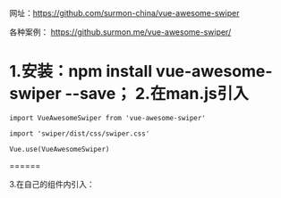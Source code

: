 网址：https://github.com/surmon-china/vue-awesome-swiper

各种案例： https://github.surmon.me/vue-awesome-swiper/

1.安装：npm install vue-awesome-swiper --save；
2.在man.js引入
=====
    import VueAwesomeSwiper from 'vue-awesome-swiper'

    import 'swiper/dist/css/swiper.css'

    Vue.use(VueAwesomeSwiper)
======

3.在自己的组件内引入：
<script>
    import { swiper, swiperSlide } from 'vue-awesome-swiper'
    export default {
data(){
    return{
        swiperOption: {
          // some swiper options/callbacks
          // 所有的参数同 swiper 官方 api 参数
          // ...
           nextEl: '.swiper-button-next',
            prevEl: '.swiper-button-prev'
        }
    }
},

 computed: {
      swiper() {
        return this.$refs.mySwiper.swiper
      }
},
mounted() {
      // current swiper instance
      // 然后你就可以使用当前上下文内的swiper对象去做你想做的事了
      console.log('this is current swiper instance object', this.swiper)
      this.swiper.slideTo(3, 1000, false)
}
}
</script>
<template>
  <div class="q" >
        <swiper :options="swiperOption" ref="mySwiper">
            <swiper-slide>
                 <div class="w" >
                        <img src="../../../static/img1/1.png" alt="">
                </div>
            </swiper-slide>
            <swiper-slide>
                 <div class="w" >
                        <img src="../../../static/img1/2.png" alt="">
                </div>
            </swiper-slide>
            <div class="swiper-pagination"  slot="pagination"></div>
               <div class="swiper-button-prev" slot="button-prev"></div>
                <div class="swiper-button-next" slot="button-next"></div>
        </swiper>
  </div>
</template>
